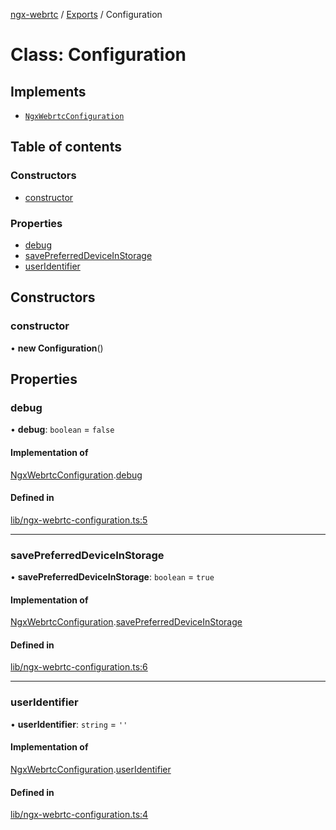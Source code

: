 [ngx-webrtc](https://github.com/lotterfriends/ngx-webrtc/tree/main/libs/ngx-webrtc/docs/README.md) / [Exports](https://github.com/lotterfriends/ngx-webrtc/tree/main/libs/ngx-webrtc/docs/modules.md) / Configuration

# Class: Configuration

## Implements

- [`NgxWebrtcConfiguration`](https://github.com/lotterfriends/ngx-webrtc/tree/main/libs/ngx-webrtc/docs/interfaces/NgxWebrtcConfiguration.md)

## Table of contents

### Constructors

- [constructor](https://github.com/lotterfriends/ngx-webrtc/tree/main/libs/ngx-webrtc/docs/classes/Configuration.md#constructor)

### Properties

- [debug](https://github.com/lotterfriends/ngx-webrtc/tree/main/libs/ngx-webrtc/docs/classes/Configuration.md#debug)
- [savePreferredDeviceInStorage](https://github.com/lotterfriends/ngx-webrtc/tree/main/libs/ngx-webrtc/docs/classes/Configuration.md#savepreferreddeviceinstorage)
- [userIdentifier](https://github.com/lotterfriends/ngx-webrtc/tree/main/libs/ngx-webrtc/docs/classes/Configuration.md#useridentifier)

## Constructors

### constructor

• **new Configuration**()

## Properties

### debug

• **debug**: `boolean` = `false`

#### Implementation of

[NgxWebrtcConfiguration](https://github.com/lotterfriends/ngx-webrtc/tree/main/libs/ngx-webrtc/docs/interfaces/NgxWebrtcConfiguration.md).[debug](https://github.com/lotterfriends/ngx-webrtc/tree/main/libs/ngx-webrtc/docs/interfaces/NgxWebrtcConfiguration.md#debug)

#### Defined in

[lib/ngx-webrtc-configuration.ts:5](https://github.com/lotterfriends/video-chat/blob/826fb3b/libs/ngx-webrtc/src/lib/ngx-webrtc-configuration.ts#L5)

___

### savePreferredDeviceInStorage

• **savePreferredDeviceInStorage**: `boolean` = `true`

#### Implementation of

[NgxWebrtcConfiguration](https://github.com/lotterfriends/ngx-webrtc/tree/main/libs/ngx-webrtc/docs/interfaces/NgxWebrtcConfiguration.md).[savePreferredDeviceInStorage](https://github.com/lotterfriends/ngx-webrtc/tree/main/libs/ngx-webrtc/docs/interfaces/NgxWebrtcConfiguration.md#savepreferreddeviceinstorage)

#### Defined in

[lib/ngx-webrtc-configuration.ts:6](https://github.com/lotterfriends/video-chat/blob/826fb3b/libs/ngx-webrtc/src/lib/ngx-webrtc-configuration.ts#L6)

___

### userIdentifier

• **userIdentifier**: `string` = `''`

#### Implementation of

[NgxWebrtcConfiguration](https://github.com/lotterfriends/ngx-webrtc/tree/main/libs/ngx-webrtc/docs/interfaces/NgxWebrtcConfiguration.md).[userIdentifier](https://github.com/lotterfriends/ngx-webrtc/tree/main/libs/ngx-webrtc/docs/interfaces/NgxWebrtcConfiguration.md#useridentifier)

#### Defined in

[lib/ngx-webrtc-configuration.ts:4](https://github.com/lotterfriends/video-chat/blob/826fb3b/libs/ngx-webrtc/src/lib/ngx-webrtc-configuration.ts#L4)
